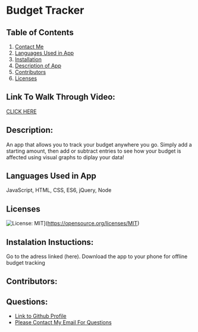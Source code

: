 
  # Budget Tracker
  ## Table of Contents
  1. [Contact Me](#Questions)
  2. [Languages Used in App](#languages)
  3. [Installation](#installation)
  4. [Description of App](#description)
  5. [Contributors](#contributors)
  6. [Licenses](#Licenses)
  
  ## Link To Walk Through Video: 
  [CLICK HERE](https://screenrec.com/share/W0Mkb9BUCL)
  
  ## Description:
  An app that allows you to track your budget anywhere you go. Simply add a starting amount, then add or subtract entries to  see how your budget is affected using visual graphs to diplay your data! 
  ## Languages Used in App
  JavaScript, HTML, CSS, ES6, jQuery, Node
  ## Licenses
  ![License: MIT](https://img.shields.io/badge/License-MIT-yellow.svg)](https://opensource.org/licenses/MIT)
  ## Instalation Instuctions: 
  Go to the adress linked (here). Download the app to your phone for offline budget tracking
  ## Contributors: 
  
  ## Questions:
  - [Link to Github Profile](Steffen568)
  - [Please Contact My Email For Questions](sgonzalez568@gmail.com)
